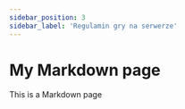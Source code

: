 ```yaml
---
sidebar_position: 3
sidebar_label: 'Regulamin gry na serwerze'
---
```



# My Markdown page

This is a Markdown page